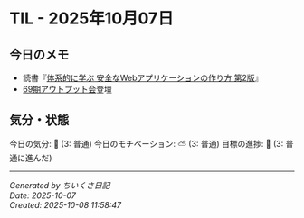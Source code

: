 # TIL - 2025年10月07日

## 今日のメモ
 - 読書『[体系的に学ぶ 安全なWebアプリケーションの作り方 第2版](https://www.sbcr.jp/product/4797393163/)』
 - [69期アウトプット会](https://school.runteq.jp/v2/runteq_events/1568)登壇

## 気分・状態
今日の気分: 🙂 (3: 普通)
今日のモチベーション: ⛅ (3: 普通)
目標の進捗: 🌱 (3: 普通に進んだ)

---
*Generated by ちいくさ日記*  
*Date: 2025-10-07*  
*Created: 2025-10-08 11:58:47*
